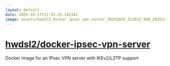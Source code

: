 ```yaml
---
layout: default
date: 2025-10-27T21:33:25.142341
image: assets/hwdsl2_docker_ipsec_vpn_server_20251026_222832_940_20251027_001603_b1e112--20251027T011621024--cropped.png
---
```


# [hwdsl2/docker-ipsec-vpn-server](https://github.com/hwdsl2/docker-ipsec-vpn-server/)

Docker image for an IPsec VPN server with IKEv2/L2TP support
